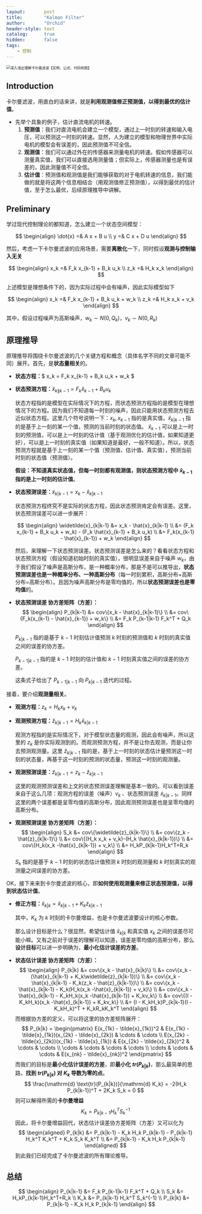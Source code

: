 ```yaml
---
layout:       post
title:        "Kalman Filter"
author:       "Orchid"
header-style: text
catalog:      true
hidden:       false
tags:
    - 控制
---
```


<img src="https://picx.zhimg.com/70/v2-e6cf1159a7971f47262368e695378ea7_1440w.image?source=172ae18b&biz_tag=Post" alt="深入浅出理解卡尔曼滤波【实例、公式、代码和图】" style="zoom:67%;" />

## Introduction

卡尔曼滤波，用直白的话来讲，就是**利用观测值修正预测值，以得到最优的估计值**。

* 先举个具象的例子，估计直流电机的转速。
  1. **预测值**：我们对直流电机会建立一个模型，通过上一时刻的转速和输入电压，可以预测这一时刻的转速。显然，人为建立的模型和物理世界中实际电机的模型会有误差的，因此预测值不可全信。
  2. **观测值**：我们可以通过外在的传感器来测量电机的转速。假如传感器可以测量真实值，我们可以直接选用测量值；但实际上，传感器测量也是有误差的，因此测量值不可全信。
  3. **估计值**：预测值和观测值是我们能够获取的对于电机转速的信息，我们能做的就是将这两个信息相结合（用观测值修正预测值），以得到最优的估计值，至于怎么最优，后续原理推导中讲解。

## Preliminary

学过现代控制理论的都知道，怎么建立一个状态空间模型：

$$
\begin{align}
\dot{x} =& A x + B u \\
y =& C x + D u
\end{align}
$$

然后，考虑一下卡尔曼滤波的应用场景，需要**离散化**一下，同时假设**观测与控制输入无关**

$$
\begin{align}
x_k =& F_k x_{k-1} + B_k u_k \\
z_k =& H_k x_k
\end{align}
$$

上述模型是理想条件下的，因为实际过程中会有噪声，因此实际模型如下

$$
\begin{align}
x_k =& F_k x_{k-1} + B_k u_k + w_k \\
z_k =& H_k x_k + v_k
\end{align}
$$

其中，假设过程噪声为高斯噪声，$w_k \sim N(0, Q_k)$，$v_k \sim N(0, R_k)$

## 原理推导

原理推导将围绕卡尔曼滤波的几个关键方程和概念（具体名字不同的文章可能不同）展开。首先，是**状态量相关**的。

* **状态方程：**$ x_k = F_k x_{k-1} + B_k u_k + w_k $

* **状态预测方程：**$\hat{x}_{k\|k-1} = F_k \hat{x}_{k-1} + B_k u_k$

  状态方程指的是模型在实际情况下的方程，而状态预测方程指的是模型在理想情况下的方程。因为我们不知道每一时刻的噪声，因此只能用状态预测方程去近似状态方程。这里几个符号说明一下：$x_k,x_{k-1}$ 指的是真实值，$\hat{x}_{k|k-1}$ 指的是基于上一刻的某一个值，预测的当前时刻的状态值。 $\hat{x}_{k-1}$ 可以是上一时刻的预测值，可以是上一时刻的估计值（基于观测优化的估计值，如果知道更好），可以是上一时刻的真实值（如果知道是最好，一般不知道）。所以，状态预测方程就是基于上一刻的某一个值（预测值、估计值、真实值），预测当前时刻的状态值（预测值）。

  **假设：**不知道真实状态值，但每一时刻都有观测值，则**状态预测方程中 $\hat{x}_{k-1}$ 指的是上一时刻的估计值**。

* **状态预测误差：**$\widetilde{x}_{k|k-1} = x_k - \hat{x}_{k|k-1}$

  状态预测方程终究不是实际的状态方程，因此状态预测肯定会有误差。这里，状态预测误差可以进一步展开：

  $$
  \begin{align}
  \widetilde{x}_{k|k-1} &= x_k - \hat{x}_{k|k-1} \\
  					  &= (F_k x_{k-1} + B_k u_k + w_k) - (F_k \hat{x}_{k-1} + B_k u_k) \\
  					  &= F_k(x_{k-1} - \hat{x}_{k-1}) + w_k
  \end{align}
  $$
  
  然后，来理解一下状态预测误差。状态预测误差是怎么来的？看看状态方程和状态预测方程（假设知道初始时刻的真实值），很明显误差来自于噪声 $w_k$，由于我们假设了噪声是高斯分布，是一种概率分布，那是不是可以推导出，**状态预测误差也是一种概率分布、一种高斯分布**（每一时刻累积，高斯分布+高斯分布=高斯分布）。且因为噪声高斯分布是零均值的，所以**状态预测误差也是零均值**的。

* **状态预测误差 协方差矩阵（方差）：**
  $$
  \begin{align}
    P_{k|k-1} &= cov\{x_k - \hat{x}_{k|k-1}\} \\
    		  &= cov\{F_k(x_{k-1} - \hat{x}_{k-1}) + w_k\} \\
    		  &= F_k P_{k-1|k-1} F_k^T + Q_k
    \end{align}
  $$
  
  $P_{k|k-1}$ 指的是基于 $k-1$ 时刻估计值预测 $k$ 时刻的预测值和 $k$ 时刻的真实值之间的误差的协方差。
  
  $P_{k-1|k-1}$ 指的是 $k-1$ 时刻的估计值和 $k-1$ 时刻真实值之间的误差的协方差。
  
  这条式子给出了 $P_{k-1|k-1}$ 向 $P_{k|k-1}$ 迭代的过程。



接着，要介绍**观测量相关**。

* **观测方程：**$z_k = H_k x_k + v_k$

* **观测预测方程：**$\hat{z}_{k|k-1} = H_k \hat{x}_{k|k-1}$

  观测方程指的是实际情况下，对于模型状态量的观测，因此会有噪声，所以这里的 $z_k$ 是你实际观测到的。而观测预测方程，并不是让你去观测，而是让你去预测观测量。这里 $\hat{z}_{k|k-1}$ 指的是，基于上一时刻的状态估计量预测这一时刻的状态量，再基于这一时刻的预测的状态量，预测这一时刻的观测量。

* **观测预测误差：**$\widetilde{z}_{k|k-1} = z_k - \hat{z}_{k|k-1}$

  这里的观测预测误差和上文的状态预测误差理解是基本一致的。可以看到误差来自于这么几项：观测方程的误差（噪声）$v_k$ 、状态预测误差 $\widetilde{x}_{k|k-1}$。同样这里的两个误差都是呈零均值的高斯分布，因此观测预测误差也是呈零均值的高斯分布。

* **观测预测误差 协方差矩阵（方差）：**
  $$
  \begin{align}
  S_k &= cov\{\widetilde{z}_{k|k-1}\} \\
  	&= cov\{z_k - \hat{z}_{k|k-1}\} \\
  	&= cov\{(H_k x_k + v_k)-(H_k \hat{x}_{k|k-1})\} \\
  	&= cov\{H_k(x_k -\hat{x}_{k|k-1}) + v_k\} \\
  	&= H_kP_{k|k-1}H_k^T+R_k
  \end{align}
  $$
  $S_k$ 指的是基于 $k-1$ 时刻的状态估计值预测 $k$ 时刻的观测量和 $k$ 时刻真实的观测量之间误差的协方差。



OK，接下来来到卡尔曼滤波的核心，即**如何使用观测量来修正状态预测值，以得到状态估计值**。

* **修正方程：**$\hat{x}_{k|k} = \hat{x}_{k|k-1} + K_k\widetilde{z}_{k|k-1}$

  其中，$K_k$ 为 $k$ 时刻的卡尔曼增益，也是卡尔曼滤波要设计的核心参数。

  那么设计目标是什么？很显然，希望估计值 $\hat{x}_{k|k}$ 和真实值 $x_k$ 之间的误差尽可能小嘛。又有之前对于误差的理解可以知道，误差是零均值的高斯分布，那么**设计目标**可以进一步明确为，**最小化估计误差的方差**。

* **状态估计误差 协方差矩阵（方差）：**
  $$
  \begin{align}
  P_{k|k} &= cov\{x_k - \hat{x}_{k|k}\} \\
  		&= cov\{x_k - (\hat{x}_{k|k-1} + K_k\widetilde{z}_{k|k-1})\} \\
  		&= cov\{x_k - \hat{x}_{k|k-1} - K_k(z_k - \hat{z}_{k|k-1})\} \\
  		&= cov\{x_k - \hat{x}_{k|k-1} - K_k(H_k(x_k -\hat{x}_{k|k-1}) + v_k)\} \\
  		&= cov\{x_k - \hat{x}_{k|k-1} - K_kH_k(x_k -\hat{x}_{k|k-1}) + K_kv_k\} \\
  		&= cov\{(I - K_kH_k)(x_k -\hat{x}_{k|k-1}) + K_kv_k\} \\
  		&= (I - K_kH_k)P_{k|k-1}(I - K_kH_k)^T + K_kR_kK_k^T
  \end{align}
  $$
  而根据协方差的定义，可以将这里的协方差矩阵展开：
  $$
  P_{k|k} = \begin{pmatrix}
  E(x_{1k} - \tilde{x}_{1k})^2 & E(x_{1k} - \tilde{x}_{1k})(x_{2k} - \tilde{x}_{2k}) & \cdots & \cdots \\
  E(x_{2k} - \tilde{x}_{2k})(x_{1k} - \tilde{x}_{1k}) & E(x_{2k} - \tilde{x}_{2k})^2 & \cdots & \cdots \\
  \cdots & \cdots & \cdots & \cdots \\
  \cdots & \cdots & \cdots & E(x_{nk} - \tilde{x}_{nk})^2
  \end{pmatrix}
  $$
  而我们的目标是**最小化估计误差的方差**，即**最小化 $tr(P_{k|k})$**，那么最简单的思路，**找到 $tr(P_{k|k})$ 对 $K_k$ 导数为零的点**。
  $$
  \frac{\mathrm{d} \text{tr}(P_{k|k})}{\mathrm{d} K_k} = -2(H_k P_{k|k-1})^T + 2K_k S_k = 0
  $$
  则可以解得所需的**卡尔曼增益**
  $$
  K_k = P_{k|k-1} H_k^T S_k^{-1}
  $$
  因此，将卡尔曼增益回代，状态估计误差协方差矩阵（方差）又可以化为
  $$
  \begin{aligned}
  P_{k|k} &= P_{k|k-1} - K_k H_k P_{k|k-1} - P_{k|k-1} H_k^T K_k^T + K_k S_k K_k^T \\
  &= P_{k|k-1} - K_k H_k P_{k|k-1}
  \end{aligned}
  $$
  到此我们已经完成了卡尔曼滤波的所有理论推导。

## 总结

$$
\begin{align}
P_{k|k-1} &= F_k P_{k-1|k-1} F_k^T + Q_k \\
S_k &= H_kP_{k|k-1}H_k^T+R_k \\
K_k &= P_{k|k-1} H_k^T S_k^{-1} \\
P_{k|k} &= P_{k|k-1} - K_k H_k P_{k|k-1}
\end{align}
$$





